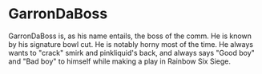 <h1>GarronDaBoss</h1>
<p>GarronDaBoss is, as his name entails, the boss of the comm. He is known by his signature bowl cut. He is notably horny most of the time. He always wants to "crack" smirk and pinkliquid's back, and always says "Good boy" and "Bad boy" to himself while making a play in Rainbow Six Siege.</p>
